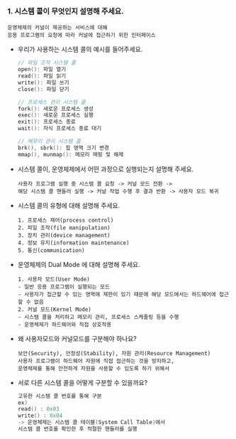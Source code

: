 <h3>1. 시스템 콜이 무엇인지 설명해 주세요.</h3>

```
운영체제의 커널이 제공하는 서비스에 대해 
응용 프로그램의 요청에 따라 커널에 접근하기 위한 인터페이스
```
<ul>
<li> 우리가 사용하는 시스템 콜의 예시를 들어주세요.</li>

```c
// 파일 조작 시스템 콜
open(): 파일 열기
read(): 파일 읽기
write(): 파일 쓰기
close(): 파일 닫기

// 프로세스 관리 시스템 콜
fork(): 새로운 프로세스 생성
exec(): 새로운 프로세스 실행
exit(): 프로세스 종료
wait(): 자식 프로세스 종료 대기

// 메모리 관리 시스템 콜
brk(), sbrk(): 힙 영역 크기 변경
mmap(), munmap(): 메모리 매핑 및 해제
```
<li> 시스템 콜이, 운영체제에서 어떤 과정으로 실행되는지 설명해 주세요.</li>

```
사용자 프로그램 실행 중 시스템 콜 요청 -> 커널 모드 전환 -> 
해당 시스템 콜 핸들러 실행 -> 커널 작업 수행 후 결과 반환 -> 사용자 모드 복귀
```
<li> 시스템 콜의 유형에 대해 설명해 주세요.</li>

```
1. 프로세스 제어(process control)
2. 파일 조작(file manipulation)
3. 장치 관리(device management)
4. 정보 유지(information maintenance)
5. 통신(communication)
```
<li> 운영체제의 Dual Mode 에 대해 설명해 주세요.</li>

```
1. 사용자 모드(User Mode)
- 일반 응용 프로그램이 실행되는 모드
- 사용자가 접근할 수 있는 영역에 제한이 있기 때문에 해당 모드에서는 하드웨어에 접근할 수 없음
2. 커널 모드(Kernel Mode)
- 시스템 콜을 처리하고 메모리 관리, 프로세스 스케줄링 등을 수행
- 운영체제가 하드웨어와 직접 상호작용
```
<li> 왜 사용자모드와 커널모드를 구분해야 하나요? </li>

```
보안(Security), 안정성(Stability), 자원 관리(Resource Management)
사용자 프로그램이 하드웨어 자원에 직접 접근하는 것을 방지하고, 
운영체제를 통해 안전하게 자원을 사용할 수 있도록 하기 위해서
```
<li> 서로 다른 시스템 콜을 어떻게 구분할 수 있을까요?</li>

```c
고유한 시스템 콜 번호를 통해 구분
ex)
read() : 0x03
write() : 0x04
-> 운영체제는 시스템 콜 테이블(System Call Table)에서 
시스템 콜 번호를 확인한 후 적절한 핸들러를 실행
```
</ul>
